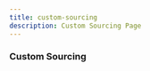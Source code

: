 ```yaml
---
title: custom-sourcing
description: Custom Sourcing Page
---
```


<columns mode="full" number="2" number-m="1" number-s="1">

### Custom Sourcing

</columns>